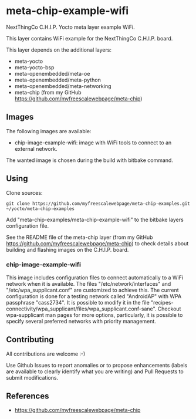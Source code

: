 meta-chip-example-wifi
==

NextThingCo C.H.I.P. Yocto meta layer example WiFi.

This layer contains WiFi example for the NextThingCo C.H.I.P. board.

This layer depends on the additional layers:
* meta-yocto
* meta-yocto-bsp
* meta-openembedded/meta-oe
* meta-openembedded/meta-python
* meta-openembedded/meta-networking
* meta-chip (from my GitHub https://github.com/myfreescalewebpage/meta-chip)


Images
--

The following images are available:
* chip-image-example-wifi: image with WiFi tools to connect to an external network.

The wanted image is chosen during the build with bitbake command.


Using
--

Clone sources:

	git clone https://github.com/myfreescalewebpage/meta-chip-examples.git ~/yocto/meta-chip-examples

Add "meta-chip-examples/meta-chip-example-wifi" to the bitbake layers configuration file.

See the README file of the meta-chip layer (from my GitHub https://github.com/myfreescalewebpage/meta-chip) to check details about building and flashing images on the C.H.I.P. board.

### chip-image-example-wifi

This image includes configuration files to connect automatically to a WiFi network when it is available.
The files "/etc/network/interfaces" and "/etc/wpa_supplicant.conf" are customized to achieve this.
The current configuration is done for a testing network called "AndroidAP" with WPA passphrase "cass2734". It is possible to modify it in the file "recipes-connectivity/wpa_supplicant/files/wpa_supplicant.conf-sane".
Checkout wpa-supplicant man pages for more options, particularly, it is possible to specify several preferred networks with priority management.


Contributing
--

All contributions are welcome :-)

Use Github Issues to report anomalies or to propose enhancements (labels are available to clearly identify what you are writing) and Pull Requests to submit modifications.


References
--

* https://github.com/myfreescalewebpage/meta-chip
